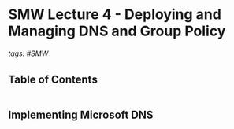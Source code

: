 # SMW Lecture 4 - Deploying and Managing DNS and Group Policy

###### tags: #SMW

## Table of Contents
```toc
```

## Implementing Microsoft DNS
